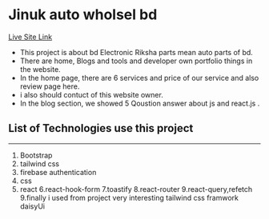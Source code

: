 
# Jinuk auto wholsel bd 
[Live Site Link](https://assaignment-12-21812.web.app/)
- This project is about bd Electronic Riksha parts mean auto parts of bd.
- There are home, Blogs and tools and developer own portfolio things in the website.
- In the home page, there are 6 services and price of our service and also review page here.
- i also should contuct of this website owner.
- In the blog section, we showed 5 Qoustion answer about js and react.js .

## List of Technologies use this project 
----
1. Bootstrap
2. tailwind css
3. firebase authentication
4. css
5. react 
6.react-hook-form
7.toastify
8.react-router
9.react-query,refetch
9.finally i used from project very interesting tailwind css framwork daisyUi